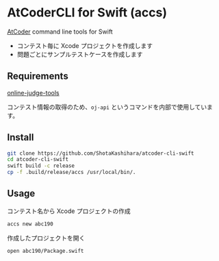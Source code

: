 # AtCoderCLI for Swift (accs)

[AtCoder](https://atcoder.jp/?lang=ja) command line tools for Swift

- コンテスト毎に Xcode プロジェクトを作成します
- 問題ごとにサンプルテストケースを作成します

## Requirements

[online-judge-tools](https://github.com/online-judge-tools/oj)

コンテスト情報の取得のため、`oj-api` というコマンドを内部で使用しています。

## Install

```bash
git clone https://github.com/ShotaKashihara/atcoder-cli-swift
cd atcoder-cli-swift
swift build -c release
cp -f .build/release/accs /usr/local/bin/.
```

## Usage

コンテスト名から Xcode プロジェクトの作成

```bash
accs new abc190
```

作成したプロジェクトを開く

```
open abc190/Package.swift
```
